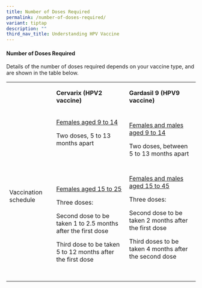 ```yaml
---
title: Number of Doses Required
permalink: /number-of-doses-required/
variant: tiptap
description: ""
third_nav_title: Understanding HPV Vaccine
---
```

<h4>Number of Doses Required</h4>
<p>Details of the number of doses required depends on your vaccine type,
and are shown in the table below.</p>
<table style="minWidth: 75px">
<colgroup>
<col>
<col>
<col>
</colgroup>
<tbody>
<tr>
<td rowspan="1" colspan="1">
<p></p>
</td>
<td rowspan="1" colspan="1">
<p><strong>Cervarix (HPV2 vaccine)</strong>
</p>
</td>
<td rowspan="1" colspan="1">
<p><strong>Gardasil 9 (HPV9 vaccine)</strong>
</p>
</td>
</tr>
<tr>
<td rowspan="2" colspan="1">
<p>Vaccination schedule</p>
</td>
<td rowspan="1" colspan="1">
<p><u>Females aged 9 to 14</u>
</p>
<p>Two doses, 5 to 13 months apart</p>
<p>&nbsp;</p>
</td>
<td rowspan="1" colspan="1">
<p><u>Females and males aged 9 to 14</u>
</p>
<p>Two doses, between 5 to 13 months apart</p>
</td>
</tr>
<tr>
<td rowspan="1" colspan="1">
<p><u>Females aged 15 to 25</u>
</p>
<p>Three doses:</p>
<p>Second dose to be taken 1 to 2.5 months after the first dose</p>
<p>Third dose to be taken 5 to 12 months after the first dose</p>
</td>
<td rowspan="1" colspan="1">
<p><u>Females and males aged 15 to 45</u>
</p>
<p>Three doses:</p>
<p>Second dose to be taken 2 months after the first dose</p>
<p>Third doses to be taken 4 months after the second dose</p>
<p>&nbsp;</p>
</td>
</tr>
</tbody>
</table>
<p></p>
